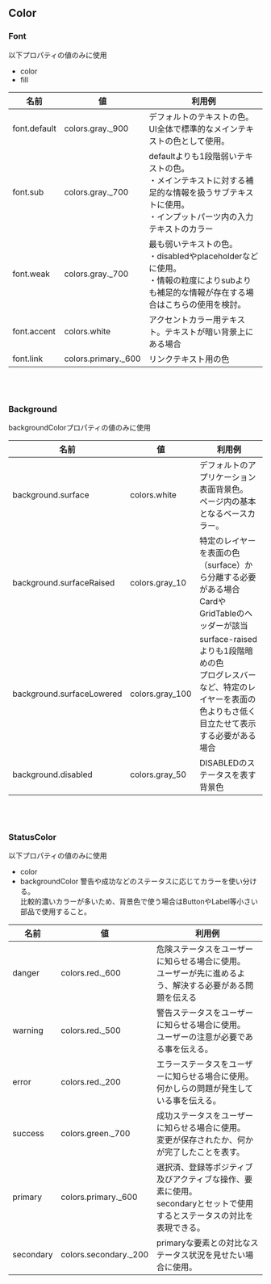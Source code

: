## Color

### Font
以下プロパティの値のみに使用
- color
- fill

| 名前 | 値 | 利用例 |
| --- | --- | --- |
| font.default | colors.gray._900 | デフォルトのテキストの色。<br>UI全体で標準的なメインテキストの色として使用。 |
| font.sub| colors.gray._700 | defaultよりも1段階弱いテキストの色。<br>・メインテキストに対する補足的な情報を扱うサブテキストに使用。<br>・インプットパーツ内の入力テキストのカラー |
| font.weak| colors.gray._700 | 最も弱いテキストの色。<br>・disabledやplaceholderなどに使用。<br>・情報の粒度によりsubよりも補足的な情報が存在する場合はこちらの使用を検討。 |
| font.accent | colors.white | アクセントカラー用テキスト。テキストが暗い背景上にある場合 |
| font.link | colors.primary._600 | リンクテキスト用の色 |

<br><br>

### Background
backgroundColorプロパティの値のみに使用

| 名前 | 値 | 利用例 |
| --- | --- | --- |
| background.surface | colors.white  | デフォルトのアプリケーション表面背景色。<br>ページ内の基本となるベースカラー。 |
| background.surfaceRaised | colors.gray_10  | 特定のレイヤーを表面の色（surface）から分離する必要がある場合<br>CardやGridTableのヘッダーが該当 |
| background.surfaceLowered | colors.gray_100  | surface-raisedよりも1段階暗めの色<br>プログレスバーなど、特定のレイヤーを表面の色よりもさ低く目立たせて表示する必要がある場合 |
| background.disabled | colors.gray_50  | DISABLEDのステータスを表す背景色 |

<br><br>

### StatusColor
以下プロパティの値のみに使用
- color
- backgroundColor
警告や成功などのステータスに応じてカラーを使い分ける。<br>
比較的濃いカラーが多いため、背景色で使う場合はButtonやLabel等小さい部品で使用すること。

| 名前 | 値 | 利用例 |
| --- | --- | --- |
| danger | colors.red._600 | 危険ステータスをユーザーに知らせる場合に使用。<br>ユーザーが先に進めるよう、解決する必要がある問題を伝える |
| warning | colors.red._500 | 警告ステータスをユーザーに知らせる場合に使用。<br>ユーザーの注意が必要である事を伝える。 |
| error | colors.red._200 | エラーステータスをユーザーに知らせる場合に使用。<br>何かしらの問題が発生している事を伝える。 |
| success | colors.green._700 | 成功ステータスをユーザーに知らせる場合に使用。<br>変更が保存されたか、何かが完了したことを表す。 |
| primary | colors.primary._600 | 選択済、登録等ポジティブ及びアクティブな操作、要素に使用。<br>secondaryとセットで使用するとステータスの対比を表現できる。 |
| secondary | colors.secondary._200 | primaryな要素との対比なステータス状況を見せたい場合に使用。 |